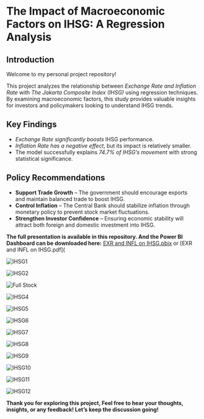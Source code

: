 # The Impact of Macroeconomic Factors on IHSG: A Regression Analysis

## Introduction  
Welcome to my personal project repository!  

This project analyzes the relationship between *Exchange Rate and Inflation Rate* with *The Jakarta Composite Index (IHSG)* using regression techniques. By examining macroeconomic factors, this study provides valuable insights for investors and policymakers looking to understand IHSG trends.  

## Key Findings  
- *Exchange Rate significantly boosts* IHSG performance.  
- *Inflation Rate has a negative effect*, but its impact is relatively smaller.  
- The model successfully explains *74.7% of IHSG’s movement* with strong statistical significance.  

## Policy Recommendations  
-  **Support Trade Growth** – The government should encourage exports and maintain balanced trade to boost IHSG.
-  **Control Inflation** – The Central Bank should stabilize inflation through monetary policy to prevent stock market fluctuations.
-  **Strengthen Investor Confidence** – Ensuring economic stability will attract both foreign and domestic investment into IHSG.

**The full presentation is available in this repository. And the Power BI Dashboard can be downloaded here:** [EXR and INFL on IHSG.pbix](https://github.com/MRamadhanKesaPI/The-Impact-of-Macroeconomic-Factors-on-IHSG/blob/main/EXR%20and%20INFL%20on%20IHSG.pbix) or [EXR and INFL on IHSG.pdf]( 

![IHSG1](https://github.com/user-attachments/assets/06abcd85-069c-4e7e-b8da-8641c6a6d396)

![IHSG2](https://github.com/user-attachments/assets/6eb0aa89-c09d-4190-b555-7fbeee2f565a)

![Full Stock](https://github.com/user-attachments/assets/2d854ccc-1c5f-4a77-8c96-f589eafd814e)

![IHSG4](https://github.com/user-attachments/assets/8384a5b5-fa17-4d59-ba13-ff09fb77609c)

![IHSG5](https://github.com/user-attachments/assets/b59471da-3942-4880-9f89-795074b3b98f)

![IHSG6](https://github.com/user-attachments/assets/e100695a-7de1-4a4f-99a3-86113e03f01c)

![IHSG7](https://github.com/user-attachments/assets/c9584657-d775-4cad-b9d7-34f77cdac446)

![IHSG8](https://github.com/user-attachments/assets/29fd5cb3-33b5-4d45-a685-9dc7ed18004d)

![IHSG9](https://github.com/user-attachments/assets/9a6d486e-b113-4b48-b79b-6953c2f8aa4a)

![IHSG10](https://github.com/user-attachments/assets/5b650045-76fb-43f1-b1ca-e759b9404f95)

![IHSG11](https://github.com/user-attachments/assets/f511cb7e-afd6-47f1-8c0e-d689e9a1e68a)

![IHSG12](https://github.com/user-attachments/assets/68bc3252-c09d-4a49-942d-64be72013eef)

**Thank you for exploring this project, Feel free to hear your thoughts, insights, or any feedback! Let’s keep the discussion going!**
